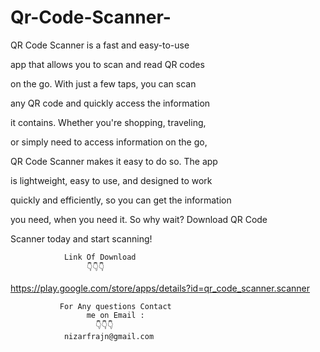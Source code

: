 # Qr-Code-Scanner-

QR Code Scanner is a fast and easy-to-use 

app that allows you to scan and read QR codes

on the go. With just a few taps, you can scan

any QR code and quickly access the information

it contains. Whether you're shopping, traveling, 

or simply need to access information on the go, 

QR Code Scanner makes it easy to do so. The app
 
is lightweight, easy to use, and designed to work 

quickly and efficiently, so you can get the information 

you need, when you need it. So why wait? Download QR Code
 
Scanner today and start scanning!

                Link Of Download
                     👇👇👇

https://play.google.com/store/apps/details?id=qr_code_scanner.scanner


               For Any questions Contact
                     me on Email :
                       👇👇👇
                nizarfrajn@gmail.com 

